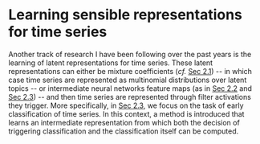 # Learning sensible representations for time series

Another track of research I have been following over the past years is the
learning of latent representations for time series.
These latent representations can either be mixture coefficients
(_cf._ [Sec 2.1](02/topic_models.html)) -- in which case time series are
represented as multinomial distributions over latent topics -- or intermediate
neural networks feature maps (as in [Sec 2.2](02/shapelets_cnn.html) and
[Sec 2.3](02/early.html)) -- and then time series are represented through
filter activations they trigger.
More specifically, in [Sec 2.3](02/early.html), we focus on the task of early
classification of time series. In this context, a method is introduced that
learns an intermediate representation from which both the decision of
triggering classification and the classification itself can be computed.
